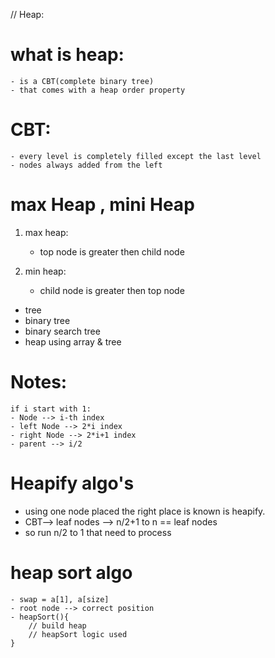 // Heap:

# what is heap:

    - is a CBT(complete binary tree)
    - that comes with a heap order property

# CBT:

    - every level is completely filled except the last level
    - nodes always added from the left

# max Heap , mini Heap

1. max heap:

   - top node is greater then child node

2. min heap:
   - child node is greater then top node

<!-- doubts all are different -->

- tree
- binary tree
- binary search tree
- heap using array & tree

# Notes:

    if i start with 1:
    - Node --> i-th index
    - left Node --> 2*i index
    - right Node --> 2*i+1 index
    - parent --> i/2

# Heapify algo's

- using one node placed the right place is known is heapify.
- CBT--> leaf nodes --> n/2+1 to n == leaf nodes
- so run n/2 to 1 that need to process

# heap sort algo

    - swap = a[1], a[size]
    - root node --> correct position
    - heapSort(){
        // build heap
        // heapSort logic used
    }
